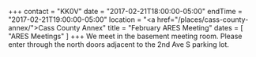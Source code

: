 +++
contact = "KK0V"
date = "2017-02-21T18:00:00-05:00"
endTime = "2017-02-21T19:00:00-05:00"
location = "<a href=\"/places/cass-county-annex/\">Cass County Annex</a>"
title = "February ARES Meeting"
dates = [ "ARES Meetings" ]
+++
We meet in the basement meeting room. Please enter through the north
doors adjacent to the 2nd Ave S parking lot.
